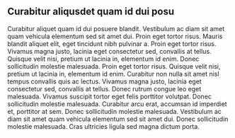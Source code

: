 ## Curabitur aliqusdet quam id dui posu

Curabitur aliquet quam id dui posuere blandit. Vestibulum ac diam sit amet quam vehicula elementum sed sit amet dui. Proin eget tortor risus. Mauris blandit aliquet elit, eget tincidunt nibh pulvinar a. Proin eget tortor risus. Vivamus magna justo, lacinia eget consectetur sed, convallis at tellus. Quisque velit nisi, pretium ut lacinia in, elementum id enim. Donec sollicitudin molestie malesuada. Proin eget tortor risus. Quisque velit nisi, pretium ut lacinia in, elementum id enim. Curabitur non nulla sit amet nisl tempus convallis quis ac lectus. Vivamus magna justo, lacinia eget consectetur sed, convallis at tellus. Donec rutrum congue leo eget malesuada. Vivamus suscipit tortor eget felis porttitor volutpat. Donec sollicitudin molestie malesuada. Curabitur arcu erat, accumsan id imperdiet et, porttitor at sem. Donec sollicitudin molestie malesuada. Vestibulum ac diam sit amet quam vehicula elementum sed sit amet dui. Donec sollicitudin molestie malesuada. Cras ultricies ligula sed magna dictum porta.